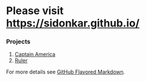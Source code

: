 # Please visit https://sidonkar.github.io/

### Projects

1. [Captain America](https://sidonkar.github.io/singleDiv)
1. [Ruler](https://sidonkar.github.io/ruler)

For more details see [GitHub Flavored Markdown](https://guides.github.com/features/mastering-markdown/).
